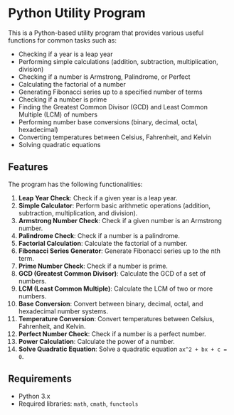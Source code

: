# Python Utility Program

This is a Python-based utility program that provides various useful functions for common tasks such as:

- Checking if a year is a leap year
- Performing simple calculations (addition, subtraction, multiplication, division)
- Checking if a number is Armstrong, Palindrome, or Perfect
- Calculating the factorial of a number
- Generating Fibonacci series up to a specified number of terms
- Checking if a number is prime
- Finding the Greatest Common Divisor (GCD) and Least Common Multiple (LCM) of numbers
- Performing number base conversions (binary, decimal, octal, hexadecimal)
- Converting temperatures between Celsius, Fahrenheit, and Kelvin
- Solving quadratic equations

## Features

The program has the following functionalities:

1. **Leap Year Check**: Check if a given year is a leap year.
2. **Simple Calculator**: Perform basic arithmetic operations (addition, subtraction, multiplication, and division).
3. **Armstrong Number Check**: Check if a given number is an Armstrong number.
4. **Palindrome Check**: Check if a number is a palindrome.
5. **Factorial Calculation**: Calculate the factorial of a number.
6. **Fibonacci Series Generator**: Generate Fibonacci series up to the nth term.
7. **Prime Number Check**: Check if a number is prime.
8. **GCD (Greatest Common Divisor)**: Calculate the GCD of a set of numbers.
9. **LCM (Least Common Multiple)**: Calculate the LCM of two or more numbers.
10. **Base Conversion**: Convert between binary, decimal, octal, and hexadecimal number systems.
11. **Temperature Conversion**: Convert temperatures between Celsius, Fahrenheit, and Kelvin.
12. **Perfect Number Check**: Check if a number is a perfect number.
13. **Power Calculation**: Calculate the power of a number.
14. **Solve Quadratic Equation**: Solve a quadratic equation `ax^2 + bx + c = 0`.

## Requirements

- Python 3.x
- Required libraries: `math`, `cmath`, `functools`


